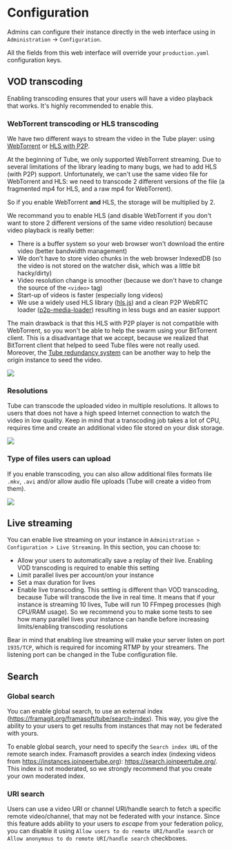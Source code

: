 # Configuration

Admins can configure their instance directly in the web interface using in `Administration` -> `Configuration`.

All the fields from this web interface will override your `production.yaml` configuration keys.

## VOD transcoding

Enabling transcoding ensures that your users will have a video playback that works. It's highly recommended to enable this.

### WebTorrent transcoding or HLS transcoding

We have two different ways to stream the video in the Tube player: using [WebTorrent](https://webtorrent.io/) or [HLS with P2P](https://en.wikipedia.org/wiki/HTTP_Live_Streaming).

At the beginning of Tube, we only supported WebTorrent streaming. Due to several limitations of the library leading to many bugs, we had to add HLS (with P2P) support.
Unfortunately, we can't use the same video file for WebTorrent and HLS: we need to transcode 2 different versions of the file (a fragmented mp4 for HLS, and a raw mp4 for WebTorrent).

So if you enable WebTorrent **and** HLS, the storage will be multiplied by 2.

We recommand you to enable HLS (and disable WebTorrent if you don't want to store 2 different versions of the same video resolution) because video playback is really better:

 * There is a buffer system so your web browser won't download the entire video (better bandwidth management)
 * We don't have to store video chunks in the web browser IndexedDB (so the video is not stored on the watcher disk, which was a little bit hacky/dirty)
 * Video resolution change is smoother (because we don't have to change the source of the `<video>` tag)
 * Start-up of videos is faster (especially long videos)
 * We use a widely used HLS library ([hls.js](https://github.com/video-dev/hls.js/)) and a clean P2P WebRTC loader ([p2p-media-loader](https://github.com/novage/p2p-media-loader)) resulting in less bugs and an easier support

The main drawback is that this HLS with P2P player is not compatible with WebTorrent, so you won't be able to help the swarm using your BitTorrent client.
This is a disadvantage that we accept, because we realized that BitTorrent client that helped to seed Tube files were not really used.
Moreover, the [Tube redundancy system](https://tube.docs.dingshunyu.top/admin-following-instances?id=instances-redundancy) can be another way to help the origin instance to seed the video.

![](/assets/transcoding-hls-webtorrent.png)

### Resolutions

Tube can transcode the uploaded video in multiple resolutions. It allows to users that does not have a high speed Internet connection to watch the video in low quality. Keep in mind that a transcoding job takes a lot of CPU, requires time and create an additional video file stored on your disk storage.

![](/assets/transcoding-resolutions.png)

### Type of files users can upload

If you enable transcoding, you can also allow additional files formats lile `.mkv`, `.avi` and/or allow audio file uploads (Tube will create a video from them).

![](/assets/transcoding-additional-extensions.png)


## Live streaming

You can enable live streaming on your instance in `Administration > Configuration > Live Streaming`. In this section, you can choose to:

 * Allow your users to automatically save a replay of their live. Enabling VOD transcoding is required to enable this setting
 * Limit parallel lives per account/on your instance
 * Set a max duration for lives
 * Enable live transcoding. This setting is different than VOD transcoding, because Tube will transcode the live in real time.
 It means that if your instance is streaming 10 lives, Tube will run 10 FFmpeg processes (high CPU/RAM usage).
 So we recommend you to make some tests to see how many parallel lives your instance can handle before increasing limits/enabling transcoding resolutions

Bear in mind that enabling live streaming will make your server listen on port `1935/TCP`, which is required for incoming RTMP by your streamers.
The listening port can be changed in the Tube configuration file.

## Search

### Global search

You can enable global search, to use an external index (https://framagit.org/framasoft/tube/search-index).
This way, you give the ability to your users to get results from instances that may not be federated with yours.

To enable global search, your need to specify the `Search index URL` of the remote search index.
Framasoft provides a search index (indexing videos from https://instances.joinpeertube.org): https://search.joinpeertube.org/.
This index is not moderated, so we strongly recommend that you create your own moderated index.


### URI search

Users can use a video URI or channel URI/handle search to fetch a specific remote video/channel, that may not be federated with your instance.
Since this feature adds ability to your users to *escape* from your federation policy, you can disable it using
`Allow users to do remote URI/handle search` or `Allow anonymous to do remote URI/handle search` checkboxes.
